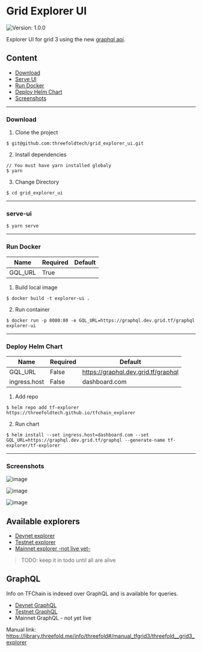 # Grid Explorer UI

![Version: 1.0.0](https://img.shields.io/badge/Version-1.0.0-informational?style=flat-square)

Explorer UI for grid 3 using the new [graphql api](https://graphql.dev.grid.tf/graphql).

## Content

- [Download](#download)
- [Serve UI](#serve-ui)
- [Run Docker](#run-docker)
- [Deploy Helm Chart](#deploy-helm-chart)
- [Screenshots](#screenshots)

---

### Download

1. Clone the project

```
$ git@github.com:threefoldtech/grid_explorer_ui.git
```

2. Install dependencies

```
// You must have yarn installed globaly
$ yarn
```

3. Change Directory

```
$ cd grid_explorer_ui
```

---

### serve-ui

```
$ yarn serve
```

---

### Run Docker

| Name    | Required | Default |
| ------- | -------- | ------- |
| GQL_URL | True     |         |

1. Build local image

```
$ docker build -t explorer-ui .
```

2. Run container

```
$ docker run -p 8080:80 -e GQL_URL=https://graphql.dev.grid.tf/graphql explorer-ui
```

---

### Deploy Helm Chart

| Name         | Required | Default                                  |
| ------------ | -------- | ---------------------------------------- |
| GQL_URL      | False    | https://graphql.dev.grid.tf/graphql |
| ingress.host | False    | dashboard.com                            |

1. Add repo

```
$ helm repo add tf-explorer https://threefoldtech.github.io/tfchain_explorer
```

2. Run chart

```
$ helm install --set ingress.host=dashboard.com --set GQL_URL=https://graphql.dev.grid.tf/graphql --generate-name tf-explorer/tf-explorer
```

---

### Screenshots

![image](https://user-images.githubusercontent.com/64129/130027646-16317aee-624a-4e85-ae90-3935199c93f3.png)

![image](https://user-images.githubusercontent.com/64129/130027811-4cf6dc1b-a65f-40fc-a101-801e137248fb.png)

![image](https://user-images.githubusercontent.com/64129/130027767-3bd54133-5a8b-4fa6-a0a9-818c305c2ecd.png)


## Available explorers
- [Devnet explorer](https://explorer.tfchain.dev.threefold.io)
- [Testnet explorer](https://explorer.tfchain.test.threefold.io)
- [Mainnet explorer -not live yet-](https://explorer.tfchain.threefold.io)

> TODO: keep it in todo until all are alive

## GraphQL
Info on TFChain is indexed over GraphQL and is available for queries. 
- [Devnet GraphQL](https://graphql.dev.grid.tf/graphql)
- [Testnet GraphQL](https://tfchain.test.threefold.io/graphql/graphql)
- Mainnet GraphQL - not yet live


Manual link: https://library.threefold.me/info/threefold#/manual_tfgrid3/threefold__grid3_explorer
